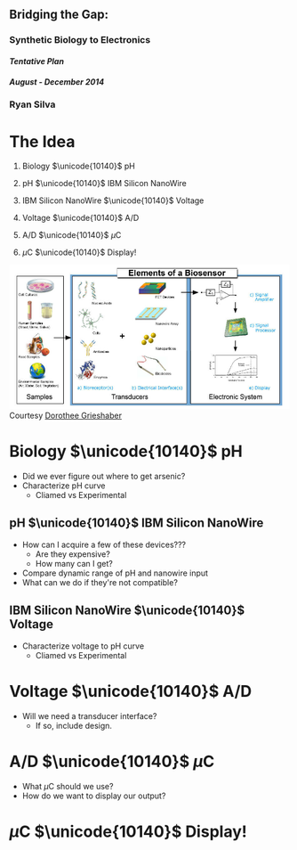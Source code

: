 ## Bridging the Gap:
### Synthetic Biology to Electronics
#### *Tentative Plan*
#### *August - December 2014*
### __Ryan Silva__



# The Idea
1. Biology $\unicode{10140}$ pH

2. pH $\unicode{10140}$ IBM Silicon NanoWire

3. IBM Silicon NanoWire $\unicode{10140}$ Voltage

4. Voltage $\unicode{10140}$ A/D

5. A/D $\unicode{10140}$ $\mu$C

6. $\mu$C $\unicode{10140}$ Display!


![flowgraph](flowgraph.jpg)
Courtesy [Dorothee Grieshaber](http://en.wikipedia.org/wiki/Biosensor)



# Biology $\unicode{10140}$ pH
- Did we ever figure out where to get arsenic?
- Characterize pH curve 
	- Cliamed vs Experimental



## pH $\unicode{10140}$ IBM Silicon NanoWire
- How can I acquire a few of these devices??? 
	- Are they expensive?
	- How many can I get?
- Compare dynamic range of pH and nanowire input
- What can we do if they're not compatible?



## IBM Silicon NanoWire $\unicode{10140}$ Voltage
- Characterize voltage to pH curve
	- Cliamed vs Experimental



# Voltage $\unicode{10140}$ A/D
- Will we need a transducer interface?
	- If so, include design.



# A/D $\unicode{10140}$ $\mu$C
- What $\mu$C should we use?
- How do we want to display our output?



# $\mu$C $\unicode{10140}$ Display!
